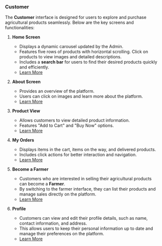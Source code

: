 ### Customer  

The **Customer** interface is designed for users to explore and purchase agricultural products seamlessly. Below are the key screens and functionalities:

1. **Home Screen**  
   - Displays a dynamic carousel updated by the Admin.  
   - Features five rows of products with horizontal scrolling. Click on products to view images and detailed descriptions.  
   - Includes a **search bar** for users to find their desired products quickly and efficiently.  
   - [Learn More](../readme/customer/home.md)

2. **About Screen**  
   - Provides an overview of the platform.  
   - Users can click on images and learn more about the platform.  
   - [Learn More](../readme/customer/about.md)

3. **Product View**  
   - Allows customers to view detailed product information.  
   - Features "Add to Cart" and "Buy Now" options.  
   - [Learn More](../readme/customer/product.md)

4. **My Orders**  
   - Displays items in the cart, items on the way, and delivered products.  
   - Includes click actions for better interaction and navigation.  
   - [Learn More](../readme/customer/orders.md)

5. **Become a Farmer**  
   - Customers who are interested in selling their agricultural products can become a **Farmer**.  
   - By switching to the farmer interface, they can list their products and manage sales directly on the platform.  
   - [Learn More](../readme/customer/become_farmer.md)

6. **Profile**  
   - Customers can view and edit their profile details, such as name, contact information, and address.  
   - This allows users to keep their personal information up to date and manage their preferences on the platform.  
   - [Learn More](../readme/customer/profile.md)
